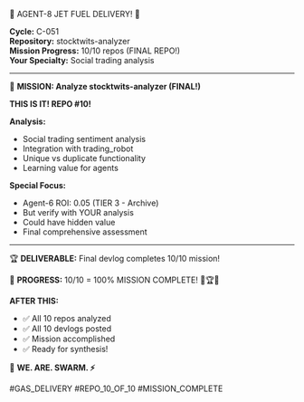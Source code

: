 🚨 AGENT-8 JET FUEL DELIVERY! 🚨

**Cycle:** C-051  
**Repository:** stocktwits-analyzer  
**Mission Progress:** 10/10 repos (FINAL REPO!)  
**Your Specialty:** Social trading analysis

---

🎯 **MISSION: Analyze stocktwits-analyzer (FINAL!)**

**THIS IS IT! REPO #10!**

**Analysis:**
- Social trading sentiment analysis
- Integration with trading_robot
- Unique vs duplicate functionality
- Learning value for agents

**Special Focus:**
- Agent-6 ROI: 0.05 (TIER 3 - Archive)
- But verify with YOUR analysis
- Could have hidden value
- Final comprehensive assessment

---

🏆 **DELIVERABLE:** Final devlog completes 10/10 mission!

💪 **PROGRESS:** 10/10 = 100% MISSION COMPLETE! 🎉🏆🔥

**AFTER THIS:**
- ✅ All 10 repos analyzed
- ✅ All 10 devlogs posted
- ✅ Mission accomplished
- ✅ Ready for synthesis!

🐝 **WE. ARE. SWARM. ⚡**

#GAS_DELIVERY #REPO_10_OF_10 #MISSION_COMPLETE

